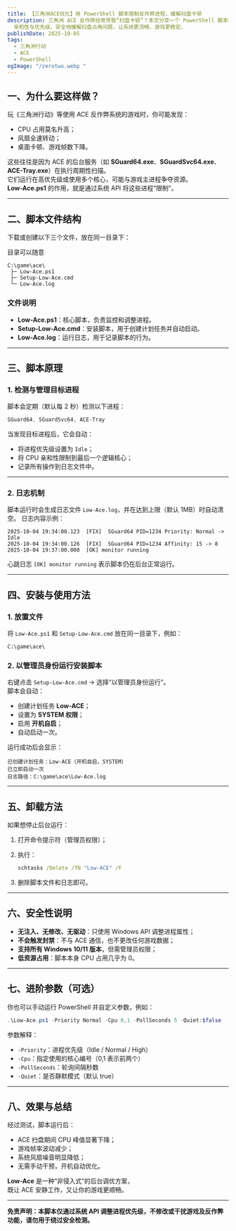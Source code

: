 ```yaml
---
title: 【三角洲ACE优化】用 PowerShell 脚本限制反作弊进程，缓解扫盘卡顿
description: 三角洲 ACE 反作弊经常导致“扫盘卡顿”？本文分享一个 PowerShell 脚本教程，通过设置 ACE 进程的 CPU
  亲和性与优先级，安全地缓解扫盘占用问题，让系统更流畅、游戏更稳定。
publishDate: 2025-10-05
tags:
  - 三角洲行动
  - ACE
  - PowerShell
ogImage: "/zerotwo.webp "
---
```

## 一、为什么要这样做？

玩《三角洲行动》等使用 ACE 反作弊系统的游戏时，你可能发现：

* CPU 占用莫名升高；
* 风扇全速转动；
* 桌面卡顿、游戏帧数下降。

这些往往是因为 ACE 的后台服务（如 **SGuard64.exe**、**SGuardSvc64.exe**、**ACE-Tray.exe**）在执行周期性扫描。\
它们运行在高优先级或使用多个核心，可能与游戏主进程争夺资源。\
**Low-Ace.ps1** 的作用，就是通过系统 API 将这些进程“限制”。

- - -

## 二、脚本文件结构

下载或创建以下三个文件，放在同一目录下：

目录可以随意

```
C:\game\ace\
 ├─ Low-Ace.ps1
 ├─ Setup-Low-Ace.cmd
 └─ Low-Ace.log
```

### 文件说明

* **Low-Ace.ps1**：核心脚本，负责监控和调整进程。  
* **Setup-Low-Ace.cmd**：安装脚本，用于创建计划任务并自动启动。  
* **Low-Ace.log**：运行日志，用于记录脚本的行为。

- - -

## 三、脚本原理

### 1. 检测与管理目标进程

脚本会定期（默认每 2 秒）检测以下进程：

```powershell
SGuard64, SGuardSvc64, ACE-Tray
```

当发现目标进程后，它会自动：

* 将进程优先级设置为 `Idle`；
* 将 CPU 亲和性限制到最后一个逻辑核心；
* 记录所有操作到日志文件中。

- - -

### 2. 日志机制

脚本运行时会生成日志文件 `Low-Ace.log`，并在达到上限（默认 1MB）时自动清空。
日志内容示例：

```
2025-10-04 19:34:00.123  [FIX]  SGuard64 PID=1234 Priority: Normal -> Idle
2025-10-04 19:34:00.126  [FIX]  SGuard64 PID=1234 Affinity: 15 -> 8
2025-10-04 19:37:00.000  [OK] monitor running
```

心跳日志 `[OK] monitor running` 表示脚本仍在后台正常运行。

- - -

## 四、安装与使用方法

### 1. 放置文件

将 `Low-Ace.ps1` 和 `Setup-Low-Ace.cmd` 放在同一目录下，例如：

```
C:\game\ace\
```

### 2. 以管理员身份运行安装脚本

右键点击 `Setup-Low-Ace.cmd` → 选择“以管理员身份运行”。\
脚本会自动：

* 创建计划任务 **Low-ACE**；
* 设置为 **SYSTEM 权限**；
* 启用 **开机自启**；
* 自动启动一次。

运行成功后会显示：

```
已创建计划任务：Low-ACE（开机自启，SYSTEM）
已立即启动一次
日志路径：C:\game\ace\Low-Ace.log
```

- - -

## 五、卸载方法

如果想停止后台运行：

1. 打开命令提示符（管理员权限）；
2. 执行：

   ```cmd
   schtasks /Delete /TN "Low-ACE" /F
   ```
3. 删除脚本文件和日志即可。

- - -

## 六、安全性说明

* **无注入、无修改、无驱动**：只使用 Windows API 调整进程属性；
* **不会触发封禁**：不与 ACE 通信，也不更改任何游戏数据；
* **支持所有 Windows 10/11 版本**，但需管理员权限；
* **低资源占用**：脚本本身 CPU 占用几乎为 0。

- - -

## 七、进阶参数（可选）

你也可以手动运行 PowerShell 并自定义参数，例如：

```powershell
.\Low-Ace.ps1 -Priority Normal -Cpu 0,1 -PollSeconds 5 -Quiet:$false
```

参数解释：

* `-Priority`：进程优先级（Idle / Normal / High）
* `-Cpu`：指定使用的核心编号（0,1 表示前两个）
* `-PollSeconds`：轮询间隔秒数
* `-Quiet`：是否静默模式（默认 true）

- - -

## 八、效果与总结

经过测试，脚本运行后：

* ACE 扫盘期间 CPU 峰值显著下降；
* 游戏帧率波动减少；
* 系统风扇噪音明显降低；
* 无需手动干预，开机自动优化。

**Low-Ace** 是一种“非侵入式”的后台调优方案，\
既让 ACE 安静工作，又让你的游戏更顺畅。  

- - -

**免责声明：本脚本仅通过系统 API 调整进程优先级，不修改或干扰游戏及反作弊功能，请勿用于绕过安全检测。**
